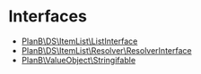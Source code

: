 
                                                                                                                                            
    
# Interfaces

* [PlanB\DS\ItemList\ListInterface](PlanB/DS/ItemList/ListInterface.md)
* [PlanB\DS\ItemList\Resolver\ResolverInterface](PlanB/DS/ItemList/Resolver/ResolverInterface.md)
* [PlanB\ValueObject\Stringifable](PlanB/ValueObject/Stringifable.md)

                                                                                                                                                                                                                                                                                                                                                                                                            
    
                                                                                                                                                                                                                                                                             
                